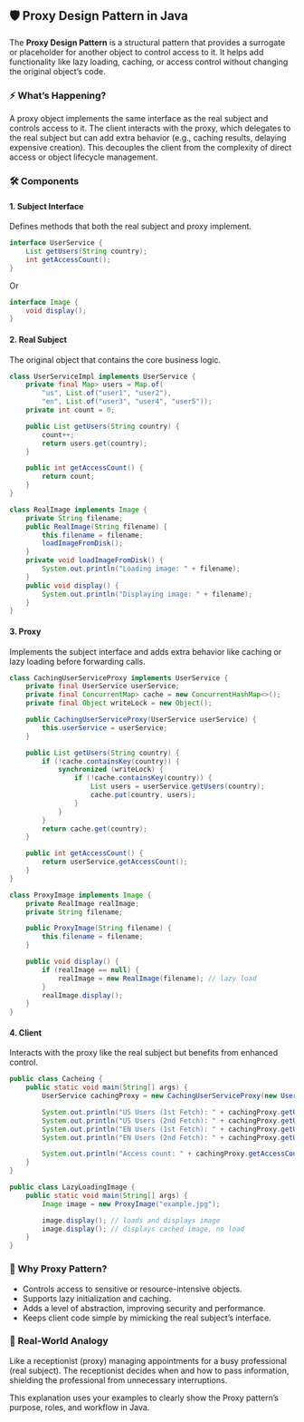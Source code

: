 ## 🛡️ Proxy Design Pattern in Java

The **Proxy Design Pattern** is a structural pattern that provides a surrogate or placeholder for another object to control access to it. It helps add functionality like lazy loading, caching, or access control without changing the original object’s code.

### ⚡ What’s Happening?

A proxy object implements the same interface as the real subject and controls access to it. The client interacts with the proxy, which delegates to the real subject but can add extra behavior (e.g., caching results, delaying expensive creation). This decouples the client from the complexity of direct access or object lifecycle management.

### 🛠️ Components

#### 1. Subject Interface

Defines methods that both the real subject and proxy implement.

```java
interface UserService {
    List getUsers(String country);
    int getAccessCount();
}
```

Or

```java
interface Image {
    void display();
}
```

#### 2. Real Subject

The original object that contains the core business logic.

```java
class UserServiceImpl implements UserService {
    private final Map> users = Map.of(
        "us", List.of("user1", "user2"),
        "en", List.of("user3", "user4", "user5"));
    private int count = 0;

    public List getUsers(String country) {
        count++;
        return users.get(country);
    }

    public int getAccessCount() {
        return count;
    }
}
```

```java
class RealImage implements Image {
    private String filename;
    public RealImage(String filename) {
        this.filename = filename;
        loadImageFromDisk();
    }
    private void loadImageFromDisk() {
        System.out.println("Loading image: " + filename);
    }
    public void display() {
        System.out.println("Displaying image: " + filename);
    }
}
```

#### 3. Proxy

Implements the subject interface and adds extra behavior like caching or lazy loading before forwarding calls.

```java
class CachingUserServiceProxy implements UserService {
    private final UserService userService;
    private final ConcurrentMap> cache = new ConcurrentHashMap<>();
    private final Object writeLock = new Object();

    public CachingUserServiceProxy(UserService userService) {
        this.userService = userService;
    }

    public List getUsers(String country) {
        if (!cache.containsKey(country)) {
            synchronized (writeLock) {
                if (!cache.containsKey(country)) {
                    List users = userService.getUsers(country);
                    cache.put(country, users);
                }
            }
        }
        return cache.get(country);
    }

    public int getAccessCount() {
        return userService.getAccessCount();
    }
}
```

```java
class ProxyImage implements Image {
    private RealImage realImage;
    private String filename;

    public ProxyImage(String filename) {
        this.filename = filename;
    }

    public void display() {
        if (realImage == null) {
            realImage = new RealImage(filename); // lazy load
        }
        realImage.display();
    }
}
```

#### 4. Client

Interacts with the proxy like the real subject but benefits from enhanced control.

```java
public class Cacheing {
    public static void main(String[] args) {
        UserService cachingProxy = new CachingUserServiceProxy(new UserServiceImpl());

        System.out.println("US Users (1st Fetch): " + cachingProxy.getUsers("us")); // real fetch
        System.out.println("US Users (2nd Fetch): " + cachingProxy.getUsers("us")); // cached
        System.out.println("EN Users (1st Fetch): " + cachingProxy.getUsers("en")); // real fetch
        System.out.println("EN Users (2nd Fetch): " + cachingProxy.getUsers("en")); // cached

        System.out.println("Access count: " + cachingProxy.getAccessCount());
    }
}
```

```java
public class LazyLoadingImage {
    public static void main(String[] args) {
        Image image = new ProxyImage("example.jpg");

        image.display(); // loads and displays image
        image.display(); // displays cached image, no load
    }
}
```

### 🌟 Why Proxy Pattern?

- Controls access to sensitive or resource-intensive objects.
- Supports lazy initialization and caching.
- Adds a level of abstraction, improving security and performance.
- Keeps client code simple by mimicking the real subject’s interface.

### 🚗 Real-World Analogy

Like a receptionist (proxy) managing appointments for a busy professional (real subject). The receptionist decides when and how to pass information, shielding the professional from unnecessary interruptions.

This explanation uses your examples to clearly show the Proxy pattern’s purpose, roles, and workflow in Java.